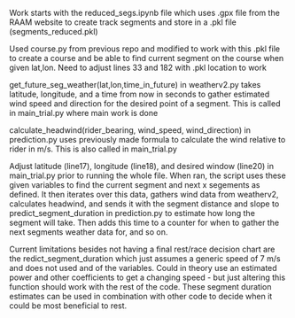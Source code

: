 Work starts with the reduced_segs.ipynb file which uses .gpx file from the RAAM website to create track segments and store in a .pkl file (segments_reduced.pkl)

Used course.py from previous repo and modified to work with this .pkl file to create a course and be able to find current segment on the course when given lat,lon.
Need to adjust lines 33 and 182 with .pkl location to work

get_future_seg_weather(lat,lon,time_in_future) in weatherv2.py takes latitude, longitude, and a time from now in seconds to gather estimated wind speed and direction 
for the desired point of a segment. This is called in main_trial.py where main work is done

calculate_headwind(rider_bearing, wind_speed, wind_direction) in prediction.py uses previously made formula to calculate the wind relative to rider in m/s. This is also called in
main_trial.py

Adjust latitude (line17), longitude (line18), and desired window (line20) in main_trial.py prior to running the whole file. When ran, the script uses these given variables to find the 
current segment and next x segements as defined. It then iterates over this data, gathers wind data from weatherv2, calculates headwind, and sends it with the segment distance and slope
to predict_segment_duration in prediction.py to estimate how long the segment will take. Then adds this time to a counter for when to gather the next segments weather data for, and so on.

Current limitations besides not having a final rest/race decision chart are the redict_segment_duration which just assumes a generic speed of 7 m/s and does not used and of the variables.
Could in theory use an estimated power and other coefficients to get a changing speed - but just altering this function should work with the rest of the code. These segment duration 
estimates can be used in combination with other code to decide when it could be most beneficial to rest.

